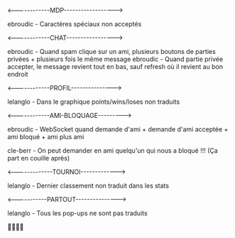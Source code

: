 <------------MDP------------------>

ebroudic - Caractères spéciaux non acceptés

<------------CHAT----------------->

ebroudic - Quand spam clique sur un ami, plusieurs boutons de parties privées + plusieurs fois le même message
ebroudic - Quand partie privée accepter, le message revient tout en bas, sauf refresh où il revient au bon endroit

<------------PROFIL--------------->

lelanglo - Dans le graphique points/wins/loses non traduits

<------------AMI-BLOQUAGE--------->

ebroudic - WebSocket quand demande d'ami + demande d'ami acceptée + ami bloqué + ami plus ami

cle-berr - On peut demander en ami quelqu'un qui nous a bloqué !!! (Ça part en couille après)

<-------------TOURNOI------------->

lelanglo - Dernier classement non traduit dans les stats

<-----------PARTOUT--------------->

lelanglo - Tous les pop-ups ne sont pas traduits

👍🏻👍🏻